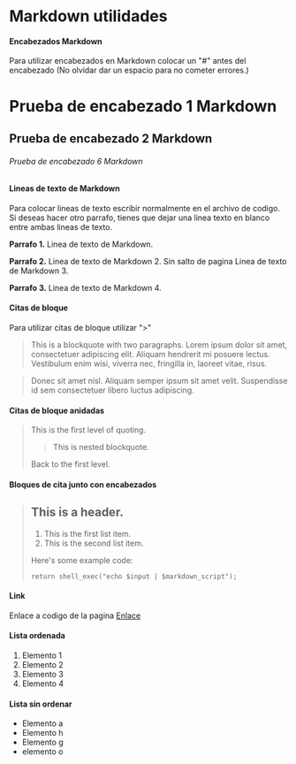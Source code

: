 # Markdown utilidades

#### **Encabezados Markdown**

Para utilizar encabezados en Markdown colocar un "#" antes del encabezado (No olvidar dar un espacio para no cometer errores.)

# Prueba de encabezado 1 Markdown
## Prueba de encabezado 2 Markdown
###### Prueba de encabezado 6 Markdown

#### **Lineas de texto de Markdown**

Para colocar lineas de texto escribir normalmente en el archivo de codigo. Si deseas hacer otro parrafo, tienes que dejar una linea texto en blanco entre ambas lineas de texto.

**Parrafo 1.** Linea de texto de Markdown.

**Parrafo 2.** Linea de texto de Markdown 2. Sin salto de pagina
Linea de texto de Markdown 3.

**Parrafo 3.** Linea de texto de Markdown 4.

#### **Citas de bloque**

Para utilizar citas de bloque utilizar ">"

> This is a blockquote with two paragraphs. Lorem ipsum dolor sit amet,
consectetuer adipiscing elit. Aliquam hendrerit mi posuere lectus.
Vestibulum enim wisi, viverra nec, fringilla in, laoreet vitae, risus.

> Donec sit amet nisl. Aliquam semper ipsum sit amet velit. Suspendisse
id sem consectetuer libero luctus adipiscing.

#### **Citas de bloque anidadas**

> This is the first level of quoting.
>
> > This is nested blockquote.
>
> Back to the first level.

#### **Bloques de cita junto con encabezados**

> ## This is a header.
> 
> 1.   This is the first list item.
> 2.   This is the second list item.
> 
> Here's some example code:
> 
>     return shell_exec("echo $input | $markdown_script");

#### **Link**

Enlace a codigo de la pagina [Enlace](https://github.com/josdramo/PaginaPrueba/blob/main/index.md)

#### **Lista ordenada**

1. Elemento 1
2. Elemento 2
3. Elemento 3
4. Elemento 4

#### **Lista sin ordenar**

+ Elemento a
+ Elemento h
+ Elemento g
+ elemento o



